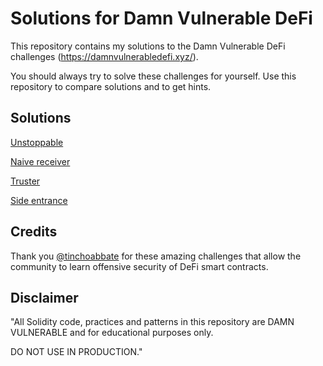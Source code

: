 # Solutions for Damn Vulnerable DeFi

This repository contains my solutions to the Damn Vulnerable DeFi challenges (https://damnvulnerabledefi.xyz/).

You should always try to solve these challenges for yourself. Use this repository to compare solutions and to get hints.

## Solutions

[Unstoppable](./unstoppable/)

[Naive receiver](./naive-receiver/)

[Truster](./truster/)

[Side entrance](./side-entrance/)

## Credits

Thank you [@tinchoabbate](https://github.com/tinchoabbate/) for these amazing challenges that allow the community to learn offensive security of DeFi smart contracts.

## Disclaimer

"All Solidity code, practices and patterns in this repository are DAMN VULNERABLE and for educational purposes only.

DO NOT USE IN PRODUCTION."
